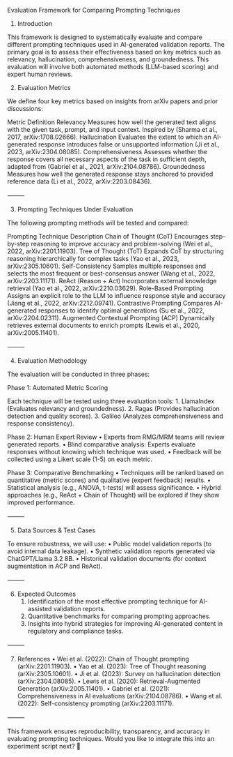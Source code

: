 Evaluation Framework for Comparing Prompting Techniques

1. Introduction

This framework is designed to systematically evaluate and compare different prompting techniques used in AI-generated validation reports. The primary goal is to assess their effectiveness based on key metrics such as relevancy, hallucination, comprehensiveness, and groundedness. This evaluation will involve both automated methods (LLM-based scoring) and expert human reviews.

2. Evaluation Metrics

We define four key metrics based on insights from arXiv papers and prior discussions:

Metric	Definition
Relevancy	Measures how well the generated text aligns with the given task, prompt, and input context. Inspired by (Sharma et al., 2017, arXiv:1708.02666).
Hallucination	Evaluates the extent to which an AI-generated response introduces false or unsupported information (Ji et al., 2023, arXiv:2304.08085).
Comprehensiveness	Assesses whether the response covers all necessary aspects of the task in sufficient depth, adapted from (Gabriel et al., 2021, arXiv:2104.08786).
Groundedness	Measures how well the generated response stays anchored to provided reference data (Li et al., 2022, arXiv:2203.08436).



⸻

3. Prompting Techniques Under Evaluation

The following prompting methods will be tested and compared:

Prompting Technique	Description
Chain of Thought (CoT)	Encourages step-by-step reasoning to improve accuracy and problem-solving (Wei et al., 2022, arXiv:2201.11903).
Tree of Thought (ToT)	Expands CoT by structuring reasoning hierarchically for complex tasks (Yao et al., 2023, arXiv:2305.10601).
Self-Consistency	Samples multiple responses and selects the most frequent or best-consensus answer (Wang et al., 2022, arXiv:2203.11171).
ReAct (Reason + Act)	Incorporates external knowledge retrieval (Yao et al., 2022, arXiv:2210.03629).
Role-Based Prompting	Assigns an explicit role to the LLM to influence response style and accuracy (Jiang et al., 2022, arXiv:2212.09741).
Contrastive Prompting	Compares AI-generated responses to identify optimal generations (Su et al., 2022, arXiv:2204.02311).
Augmented Contextual Prompting (ACP)	Dynamically retrieves external documents to enrich prompts (Lewis et al., 2020, arXiv:2005.11401).



⸻

4. Evaluation Methodology

The evaluation will be conducted in three phases:

Phase 1: Automated Metric Scoring

Each technique will be tested using three evaluation tools:
	1.	LlamaIndex (Evaluates relevancy and groundedness).
	2.	Ragas (Provides hallucination detection and quality scores).
	3.	Galileo (Analyzes comprehensiveness and response consistency).

Phase 2: Human Expert Review
	•	Experts from RMG/MRM teams will review generated reports.
	•	Blind comparative analysis: Experts evaluate responses without knowing which technique was used.
	•	Feedback will be collected using a Likert scale (1-5) on each metric.

Phase 3: Comparative Benchmarking
	•	Techniques will be ranked based on quantitative (metric scores) and qualitative (expert feedback) results.
	•	Statistical analysis (e.g., ANOVA, t-tests) will assess significance.
	•	Hybrid approaches (e.g., ReAct + Chain of Thought) will be explored if they show improved performance.

⸻

5. Data Sources & Test Cases

To ensure robustness, we will use:
	•	Public model validation reports (to avoid internal data leakage).
	•	Synthetic validation reports generated via ChatGPT/Llama 3.2 8B.
	•	Historical validation documents (for context augmentation in ACP and ReAct).

⸻

6. Expected Outcomes
	1.	Identification of the most effective prompting technique for AI-assisted validation reports.
	2.	Quantitative benchmarks for comparing prompting approaches.
	3.	Insights into hybrid strategies for improving AI-generated content in regulatory and compliance tasks.

⸻

7. References
	•	Wei et al. (2022): Chain of Thought prompting (arXiv:2201.11903).
	•	Yao et al. (2023): Tree of Thought reasoning (arXiv:2305.10601).
	•	Ji et al. (2023): Survey on hallucination detection (arXiv:2304.08085).
	•	Lewis et al. (2020): Retrieval-Augmented Generation (arXiv:2005.11401).
	•	Gabriel et al. (2021): Comprehensiveness in AI evaluations (arXiv:2104.08786).
	•	Wang et al. (2022): Self-consistency prompting (arXiv:2203.11171).

⸻

This framework ensures reproducibility, transparency, and accuracy in evaluating prompting techniques. Would you like to integrate this into an experiment script next? 🚀